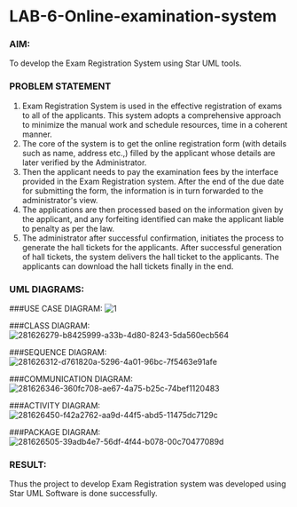 # LAB-6-Online-examination-system
### AIM:
To develop the Exam Registration System using Star UML tools.
### PROBLEM STATEMENT
1. Exam Registration System is used in the effective registration of exams to all of the
applicants. This system adopts a comprehensive approach to minimize the manual work and
schedule resources, time in a coherent manner.
2. The core of the system is to get the online registration form (with details such as name,
address etc.,) filled by the applicant whose details are later verified by the Administrator.
3. Then the applicant needs to pay the examination fees by the interface provided in the
Exam Registration system. After the end of the due date for submitting the form, the
information is in turn forwarded to the administrator's view.
4. The applications are then processed based on the information given by the applicant,
and any forfeiting identified can make the applicant liable to penalty as per the law.
5. The administrator after successful confirmation, initiates the process to generate the
hall tickets for the applicants. After successful generation of hall tickets, the system delivers
the hall ticket to the applicants. The applicants can download the hall tickets finally in the end.
### UML DIAGRAMS:
###USE CASE DIAGRAM:
![1](https://github.com/Kishorekumar22060/LAB-6-Online-examination-system/assets/141472136/b2c9f9ff-5089-46fd-991c-093d0c6a2d84)


###CLASS DIAGRAM:
![281626279-b8425999-a33b-4d80-8243-5da560ecb564](https://github.com/Kishorekumar22060/LAB-6-Online-examination-system/assets/141472136/dd55c8da-4661-4e05-8fdf-39d48bf1dd86)


###SEQUENCE DIAGRAM:
![281626312-d761820a-5296-4a01-96bc-7f5463e91afe](https://github.com/Kishorekumar22060/LAB-6-Online-examination-system/assets/141472136/501e29ed-a526-45a5-a4c1-074136669611)


###COMMUNICATION DIAGRAM:
![281626346-360fc708-ae67-4a75-b25c-74bef1120483](https://github.com/Kishorekumar22060/LAB-6-Online-examination-system/assets/141472136/ee188807-d9a8-4768-81eb-30f159b6e78b)


###ACTIVITY DIAGRAM:
![281626450-f42a2762-aa9d-44f5-abd5-11475dc7129c](https://github.com/Kishorekumar22060/LAB-6-Online-examination-system/assets/141472136/e864f4f9-53d4-4b41-8b08-2ba56f5e75cc)


###PACKAGE DIAGRAM:
![281626505-39adb4e7-56df-4f44-b078-00c70477089d](https://github.com/Kishorekumar22060/LAB-6-Online-examination-system/assets/141472136/ca919e36-3c59-4c48-97f0-b6ba89065bea)



### RESULT:
Thus the project to develop Exam Registration system was developed using Star UML
Software is done successfully.
